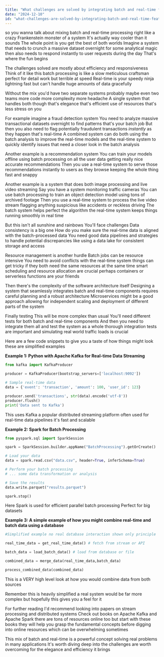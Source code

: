 ```yaml
---
title: "What challenges are solved by integrating batch and real-time features in mixed-use case systems?"
date: "2024-12-10"
id: "what-challenges-are-solved-by-integrating-batch-and-real-time-features-in-mixed-use-case-systems"
---
```


 so you wanna talk about mixing batch and real-time processing right  like a crazy Frankenstein monster of a system  It's actually way cooler than it sounds  The whole point is you get the best of both worlds  Imagine a system that needs to crunch a massive dataset overnight for some analytical magic  then also needs to respond instantly to user requests during the day  That's where the fun begins

The challenges solved are mostly about efficiency and responsiveness  Think of it like this  batch processing is like a slow meticulous craftsman  perfect for detail work  but terrible at speed  Real-time is your speedy ninja  lightning fast  but can't handle huge amounts of data gracefully

Without the mix  you'd have two separate systems probably  maybe even two teams  more code more complexity more headache  A single system that handles both though  that's elegance  that's efficient use of resources  that's less stress on you

For example  imagine a fraud detection system  You need to analyze massive transactional datasets overnight to find patterns  that's your batch job  But then  you also need to flag potentially fraudulent transactions *instantly* as they happen  that's real-time  A combined system can do both  using the batch analysis to improve the real-time models and the real-time system to quickly identify issues that need a closer look in the batch analysis

Another example is a recommendation system  You can train your models offline using batch processing on all the user data  getting really nice accurate recommendations  Then  you use a real-time system to serve those recommendations instantly to users  as they browse  keeping the whole thing fast and snappy

Another example is a system that does both image processing and live video streaming  Say you have a system monitoring traffic cameras  You can use batch processing to train an object detection model using tons of archived footage  Then you use a real-time system to process the live video stream  flagging anything suspicious  like accidents or reckless driving  The batch system helps perfect the algorithm  the real-time system keeps things running smoothly  in real time


But this isn't all sunshine and rainbows  You'll face challenges  Data consistency is a big one  How do you make sure the real-time data is aligned with the batch-processed data  You need good data pipelines and strategies to handle potential discrepancies  like using a data lake for consistent storage and access


Resource management is another hurdle  Batch jobs can be resource intensive  You need to avoid conflicts with the real-time system  things can get tricky if they both need the same resources at the same time  smart scheduling and resource allocation are crucial  perhaps containers or serverless functions are your friends

Then there's the complexity of the software architecture itself  Designing a system that seamlessly integrates batch and real-time components requires careful planning  and a robust architecture  Microservices might be a good approach  allowing for independent scaling and deployment of different parts of the system

Finally  testing  This will be more complex than usual  You'll need different tests for both batch and real-time components  And then you need to integrate them all and test the system as a whole  thorough integration tests are important and simulating real world traffic loads is crucial


Here are a few code snippets to give you a taste of how things might look  these are simplified examples


**Example 1: Python with Apache Kafka for Real-time Data Streaming**

```python
from kafka import KafkaProducer

producer = KafkaProducer(bootstrap_servers=['localhost:9092'])

# Sample real-time data
data = {'event': 'transaction', 'amount': 100, 'user_id': 123}

producer.send('transactions', str(data).encode('utf-8'))
producer.flush()
print('Data sent to Kafka')

```

This uses Kafka a popular distributed streaming platform often used for real-time data pipelines  it's fast and scalable


**Example 2:  Spark for Batch Processing**

```python
from pyspark.sql import SparkSession

spark = SparkSession.builder.appName("BatchProcessing").getOrCreate()

# Load your data
data = spark.read.csv("data.csv", header=True, inferSchema=True)

# Perform your batch processing
# ... some data transformation or analysis

# Save the results
data.write.parquet("results.parquet")

spark.stop()
```

Here Spark is used for efficient parallel batch processing  Perfect for big datasets


**Example 3:  A simple example of how you might combine real-time and batch data using a database**


```python
#Simplified example no real database interaction shown only principle

real_time_data = get_real_time_data() # fetch from stream or API

batch_data = load_batch_data() # load from database or file

combined_data = merge_data(real_time_data,batch_data)

process_combined_data(combined_data)
```

This is a VERY high level look at how you would combine data from both sources

Remember this is heavily simplified  a real system would be far more complex  but hopefully this gives you a feel for it


For further reading  I'd recommend looking into papers on stream processing  and distributed systems  Check out books on Apache Kafka and Apache Spark  there are tons of resources online too  but  start with these books they will help you grasp the fundamental concepts before digging into online resources  which can be overwhelming sometimes


This mix of batch and real-time is a powerful concept  solving real problems in many applications  It's worth diving deep into  the challenges are worth overcoming for the elegance and efficiency it brings
